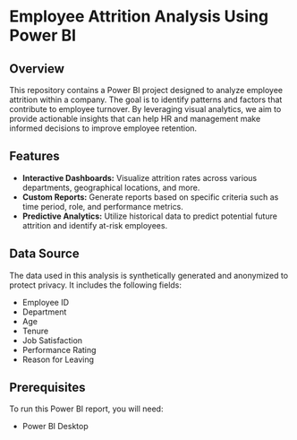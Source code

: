 # Employee Attrition Analysis Using Power BI

## Overview
This repository contains a Power BI project designed to analyze employee attrition within a company. The goal is to identify patterns and factors that contribute to employee turnover. By leveraging visual analytics, we aim to provide actionable insights that can help HR and management make informed decisions to improve employee retention.

## Features
- **Interactive Dashboards:** Visualize attrition rates across various departments, geographical locations, and more.
- **Custom Reports:** Generate reports based on specific criteria such as time period, role, and performance metrics.
- **Predictive Analytics:** Utilize historical data to predict potential future attrition and identify at-risk employees.

## Data Source
The data used in this analysis is synthetically generated and anonymized to protect privacy. It includes the following fields:
- Employee ID
- Department
- Age
- Tenure
- Job Satisfaction
- Performance Rating
- Reason for Leaving 

## Prerequisites
To run this Power BI report, you will need:
- Power BI Desktop 
  


